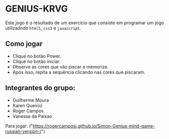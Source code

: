 #   GENIUS-KRVG
Este jogo é o resultado de um exercício que consiste em programar um jogo utilizadndo `html5`, `css3` e `javascript`.

## Como jogar 

- Clique no botão Power.
- Clique no botão iniciar.
- Observe as cores que vão piscar e memorize.
- Após isso, repita a sequência clicando nas cores que piscaram.

## Integrantes do grupo:

- Guilherme Moura
- Karen Queiroz
- Roger Campos
- Vanessa da Paixao

Para jogar: ("https://rogercamposj.github.io/Simon-Genius-mind-game-russian-version-/")
